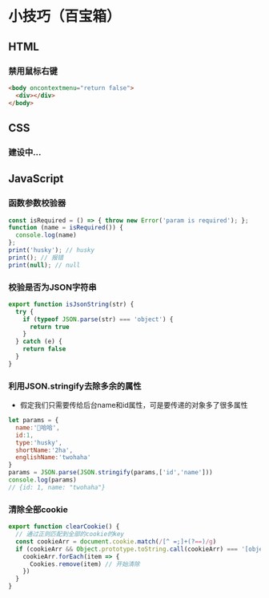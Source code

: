 # 小技巧（百宝箱）

## HTML

### 禁用鼠标右键
```html
<body oncontextmenu="return false">
  <div></div>
</body>
```


## CSS

### 建设中...


## JavaScript

### 函数参数校验器
```js
const isRequired = () => { throw new Error('param is required'); };
function (name = isRequired()) {
  console.log(name)
};
print('husky'); // husky
print(); // 报错
print(null); // null
```

### 校验是否为JSON字符串
```js
export function isJsonString(str) {
  try {
    if (typeof JSON.parse(str) === 'object') {
      return true
    }
  } catch (e) {
    return false
  }
}
```

### 利用JSON.stringify去除多余的属性
* 假定我们只需要传给后台name和id属性，可是要传递的对象多了很多属性
```js
let params = {
  name:'🐰哈哈',
  id:1,
  type:'husky',
  shortName:'2ha',
  englishName:'twohaha'
}
params = JSON.parse(JSON.stringify(params,['id','name']))
console.log(params)
// {id: 1, name: "twohaha"}
```

### 清除全部cookie
```js
export function clearCookie() {
  // 通过正则匹配到全部的cookie的key
  const cookieArr = document.cookie.match(/[^ =;]+(?==)/g)
  if (cookieArr && Object.prototype.toString.call(cookieArr) === '[object Array]') {
    cookieArr.forEach(item => {
      Cookies.remove(item) // 开始清除
    })
  }
}
```